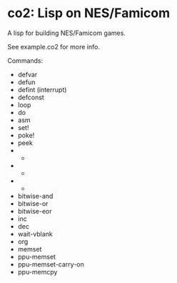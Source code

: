 # co2: Lisp on NES/Famicom

A lisp for building NES/Famicom games.

See example.co2 for more info.

Commands:

- defvar
- defun
- defint (interrupt)
- defconst 
- loop
- do
- asm
- set!
- poke!
- peek
- +
- -
- *
- bitwise-and
- bitwise-or
- bitwise-eor
- inc
- dec
- wait-vblank
- org
- memset
- ppu-memset
- ppu-memset-carry-on
- ppu-memcpy
